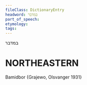 ```yaml
---
fileClass: DictionaryEntry
headword: במדבר
part_of_speech: 
etymology: 
tags: 
---
```

במדבר

NORTHEASTERN
==============

Bamidbor {Grajewo, Olsvanger 1931}